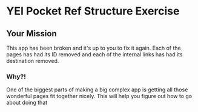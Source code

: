 YEI Pocket Ref Structure Exercise
==============

## Your Mission
This app has been broken and it's up to you to fix it again. Each of the pages has had its ID removed and each of the internal links has had its destination removed.

### Why?!
One of the biggest parts of making a big complex app is getting all those wonderful pages fit together nicely. This will help you figure out how to go about doing that